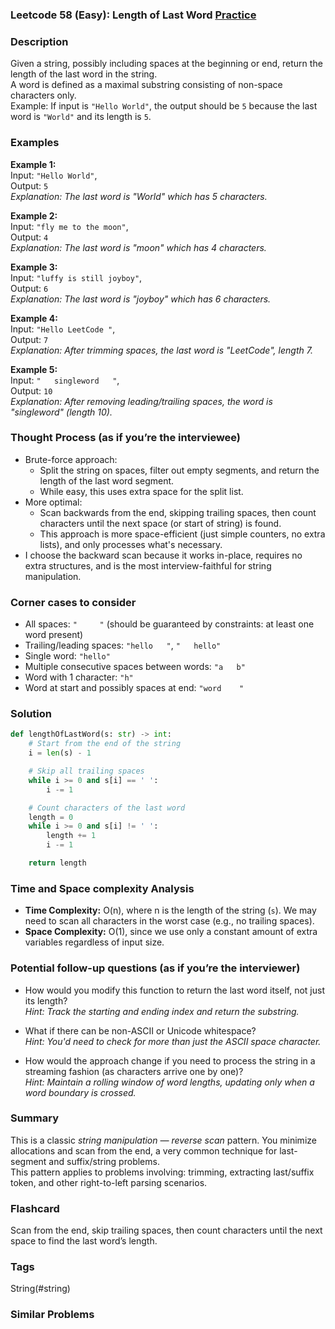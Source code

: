 ### Leetcode 58 (Easy): Length of Last Word [Practice](https://leetcode.com/problems/length-of-last-word)

### Description  
Given a string, possibly including spaces at the beginning or end, return the length of the last word in the string.  
A word is defined as a maximal substring consisting of non-space characters only.  
Example: If input is `"Hello World"`, the output should be `5` because the last word is `"World"` and its length is `5`.

### Examples  

**Example 1:**  
Input: `"Hello World"`,  
Output: `5`  
*Explanation: The last word is "World" which has 5 characters.*

**Example 2:**  
Input: `"fly me to the moon"`,  
Output: `4`  
*Explanation: The last word is "moon" which has 4 characters.*

**Example 3:**  
Input: `"luffy is still joyboy"`,  
Output: `6`  
*Explanation: The last word is "joyboy" which has 6 characters.*

**Example 4:**  
Input: `"Hello LeetCode "`,  
Output: `7`  
*Explanation: After trimming spaces, the last word is "LeetCode", length 7.*

**Example 5:**  
Input: `"   singleword   "`,  
Output: `10`  
*Explanation: After removing leading/trailing spaces, the word is "singleword" (length 10).*

### Thought Process (as if you’re the interviewee)  
- Brute-force approach:  
  - Split the string on spaces, filter out empty segments, and return the length of the last word segment.  
  - While easy, this uses extra space for the split list.
- More optimal:  
  - Scan backwards from the end, skipping trailing spaces, then count characters until the next space (or start of string) is found.  
  - This approach is more space-efficient (just simple counters, no extra lists), and only processes what's necessary.
- I choose the backward scan because it works in-place, requires no extra structures, and is the most interview-faithful for string manipulation.

### Corner cases to consider  
- All spaces: `"     "` (should be guaranteed by constraints: at least one word present)
- Trailing/leading spaces: `"hello   "`, `"   hello"`
- Single word: `"hello"`
- Multiple consecutive spaces between words: `"a   b"`
- Word with 1 character: `"h"`
- Word at start and possibly spaces at end: `"word    "`

### Solution

```python
def lengthOfLastWord(s: str) -> int:
    # Start from the end of the string
    i = len(s) - 1

    # Skip all trailing spaces
    while i >= 0 and s[i] == ' ':
        i -= 1

    # Count characters of the last word
    length = 0
    while i >= 0 and s[i] != ' ':
        length += 1
        i -= 1

    return length
```

### Time and Space complexity Analysis  

- **Time Complexity:** O(n), where n is the length of the string (`s`). We may need to scan all characters in the worst case (e.g., no trailing spaces).
- **Space Complexity:** O(1), since we use only a constant amount of extra variables regardless of input size.

### Potential follow-up questions (as if you’re the interviewer)  

- How would you modify this function to return the last word itself, not just its length?  
  *Hint: Track the starting and ending index and return the substring.*

- What if there can be non-ASCII or Unicode whitespace?  
  *Hint: You'd need to check for more than just the ASCII space character.*

- How would the approach change if you need to process the string in a streaming fashion (as characters arrive one by one)?  
  *Hint: Maintain a rolling window of word lengths, updating only when a word boundary is crossed.*

### Summary
This is a classic *string manipulation — reverse scan* pattern. You minimize allocations and scan from the end, a very common technique for last-segment and suffix/string problems.  
This pattern applies to problems involving: trimming, extracting last/suffix token, and other right-to-left parsing scenarios.


### Flashcard
Scan from the end, skip trailing spaces, then count characters until the next space to find the last word’s length.

### Tags
String(#string)

### Similar Problems
